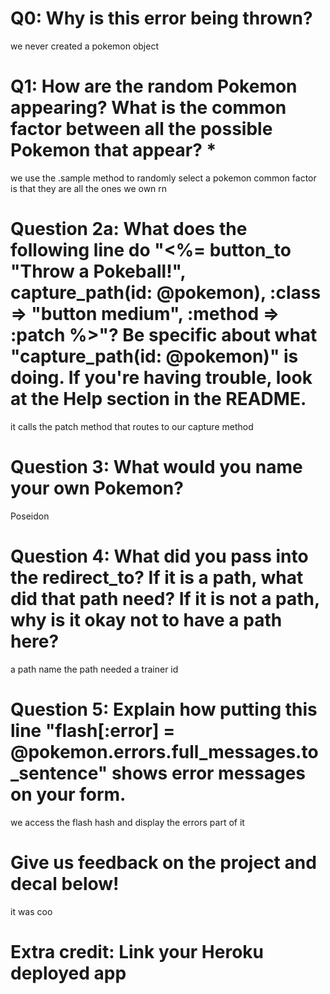 # Q0: Why is this error being thrown?
we never created a pokemon object

# Q1: How are the random Pokemon appearing? What is the common factor between all the possible Pokemon that appear? *
we use the .sample method to randomly select a pokemon
common factor is that they are all the ones we own rn

# Question 2a: What does the following line do "<%= button_to "Throw a Pokeball!", capture_path(id: @pokemon), :class => "button medium", :method => :patch %>"? Be specific about what "capture_path(id: @pokemon)" is doing. If you're having trouble, look at the Help section in the README.
it calls the patch method that routes to our capture method

# Question 3: What would you name your own Pokemon?
Poseidon

# Question 4: What did you pass into the redirect_to? If it is a path, what did that path need? If it is not a path, why is it okay not to have a path here?
a path name
the path needed a trainer id

# Question 5: Explain how putting this line "flash[:error] = @pokemon.errors.full_messages.to_sentence" shows error messages on your form.
we access the flash hash and display the errors part of it

# Give us feedback on the project and decal below!
it was coo
# Extra credit: Link your Heroku deployed app
